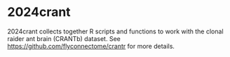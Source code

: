 
# 2024crant

<!-- badges: start -->
<!-- badges: end -->

2024crant collects together R scripts and functions to work with the 
clonal raider ant brain (CRANTb) dataset. 
See https://github.com/flyconnectome/crantr for more details.
